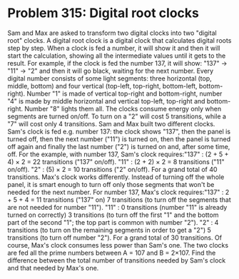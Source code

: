 # Problem 315: Digital root clocks
Sam and Max are asked to transform two digital clocks into two "digital
root" clocks. A digital root clock is a digital clock that calculates
digital roots step by step. When a clock is fed a number, it will show
it and then it will start the calculation, showing all the intermediate
values until it gets to the result. For example, if the clock is fed the
number 137, it will show: "137" → "11" → "2" and then it will go black,
waiting for the next number. Every digital number consists of some light
segments: three horizontal (top, middle, bottom) and four vertical
(top-left, top-right, bottom-left, bottom-right). Number "1" is made of
vertical top-right and bottom-right, number "4" is made by middle
horizontal and vertical top-left, top-right and bottom-right. Number "8"
lights them all. The clocks consume energy only when segments are turned
on/off. To turn on a "2" will cost 5 transitions, while a "7" will cost
only 4 transitions. Sam and Max built two different clocks. Sam's clock
is fed e.g. number 137: the clock shows "137", then the panel is turned
off, then the next number ("11") is turned on, then the panel is turned
off again and finally the last number ("2") is turned on and, after some
time, off. For the example, with number 137, Sam's clock requires:"137"
: (2 + 5 + 4) × 2 = 22 transitions ("137" on/off). "11" : (2 + 2) × 2 =
8 transitions ("11" on/off). "2" : (5) × 2 = 10 transitions ("2"
on/off). For a grand total of 40 transitions. Max's clock works
differently. Instead of turning off the whole panel, it is smart enough
to turn off only those segments that won't be needed for the next
number. For number 137, Max's clock requires:"137" : 2 + 5 + 4 = 11
transitions ("137" on) 7 transitions (to turn off the segments that are
not needed for number "11"). "11" : 0 transitions (number "11" is
already turned on correctly) 3 transitions (to turn off the first "1"
and the bottom part of the second "1"; the top part is common with
number "2"). "2" : 4 transitions (to turn on the remaining segments in
order to get a "2") 5 transitions (to turn off number "2"). For a grand
total of 30 transitions. Of course, Max's clock consumes less power than
Sam's one. The two clocks are fed all the prime numbers between A = 107
and B = 2×107. Find the difference between the total number of
transitions needed by Sam's clock and that needed by Max's one.
